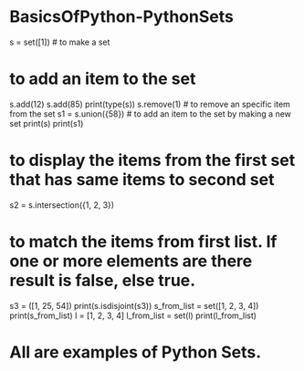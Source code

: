 # BasicsOfPython-PythonSets
s = set([1]) # to make a set
# to add an item to the set
s.add(12)
s.add(85)
print(type(s))
s.remove(1) # to remove an specific item from the set
s1 = s.union({58}) # to add an item to the set by making a new set
print(s)
print(s1)
# to display the items from the first set that has same items to second set
s2 = s.intersection({1, 2, 3})
# to match the items from first list. If one or more elements are there result is false, else true.
s3 = ([1, 25, 54])
print(s.isdisjoint(s3))
s_from_list = set([1, 2, 3, 4])
print(s_from_list)
l = [1, 2, 3, 4]
l_from_list = set(l)
print(l_from_list)
# All are examples of Python Sets.
